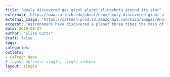 ```yaml
---
title: "Newly discovered gas giant planet slingshots around its star"
external: 'https://www.caltech.edu/about/news/newly-discovered-giant-planet-slingshots-around-its-star'
external_image: 'https://caltech-prod.s3.amazonaws.com/main/images/Andrew-Howard-Exoplanet-StrangeOrbit-Labeled-N.width-450.jpg'
excerpt: "Astronomers have discovered a planet three times the mass of Jupiter that travels on a long, egg-shaped path around its star. If this planet were somehow placed into our own solar system, it would swing from within our asteroid belt to out beyond Neptune."
date: 2019-08-27
author: "Elise Cutts"
draft: false
tags:
categories:
outlets:
- Caltech News
# layout options: single, single-sidebar
layout: single
---
```


